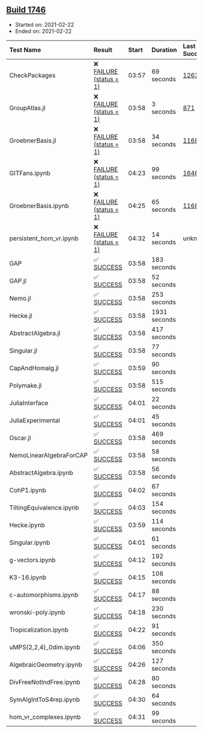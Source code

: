 ## [Build 1746](https://oscarci.mathematik.uni-kl.de/job/oscar-stable/1746/)

* Started on: 2021-02-22
* Ended on: 2021-02-22

| Test Name    | Result | Start | Duration | Last Success | First Failure |
|:-------------|:-------|:------|:---------|:-------------|:--------------|
| CheckPackages | ❌ [FAILURE (status = 1)](https://oscarci.mathematik.uni-kl.de/job/oscar-stable/1746/artifact/logs/build-1746/CheckPackages.log) | 03:57 | 69 seconds | [1263](https://oscarci.mathematik.uni-kl.de/job/oscar-stable/1263/) | [1264](https://oscarci.mathematik.uni-kl.de/job/oscar-stable/1264/) |
| GroupAtlas.jl | ❌ [FAILURE (status = 1)](https://oscarci.mathematik.uni-kl.de/job/oscar-stable/1746/artifact/logs/build-1746/GroupAtlas.jl.log) | 03:58 | 3 seconds | [871](https://oscarci.mathematik.uni-kl.de/job/oscar-stable/871/) | [872](https://oscarci.mathematik.uni-kl.de/job/oscar-stable/872/) |
| GroebnerBasis.jl | ❌ [FAILURE (status = 1)](https://oscarci.mathematik.uni-kl.de/job/oscar-stable/1746/artifact/logs/build-1746/GroebnerBasis.jl.log) | 03:58 | 34 seconds | [1168](https://oscarci.mathematik.uni-kl.de/job/oscar-stable/1168/) | [1169](https://oscarci.mathematik.uni-kl.de/job/oscar-stable/1169/) |
| GITFans.ipynb | ❌ [FAILURE (status = 1)](https://oscarci.mathematik.uni-kl.de/job/oscar-stable/1746/artifact/logs/build-1746/GITFans.ipynb.log) | 04:23 | 99 seconds | [1646](https://oscarci.mathematik.uni-kl.de/job/oscar-stable/1646/) | [1647](https://oscarci.mathematik.uni-kl.de/job/oscar-stable/1647/) |
| GroebnerBasis.ipynb | ❌ [FAILURE (status = 1)](https://oscarci.mathematik.uni-kl.de/job/oscar-stable/1746/artifact/logs/build-1746/GroebnerBasis.ipynb.log) | 04:25 | 65 seconds | [1168](https://oscarci.mathematik.uni-kl.de/job/oscar-stable/1168/) | [1169](https://oscarci.mathematik.uni-kl.de/job/oscar-stable/1169/) |
| persistent_hom_vr.ipynb | ❌ [FAILURE (status = 1)](https://oscarci.mathematik.uni-kl.de/job/oscar-stable/1746/artifact/logs/build-1746/persistent_hom_vr.ipynb.log) | 04:32 | 14 seconds | unknown | unknown |
| GAP | ✅ [SUCCESS](https://oscarci.mathematik.uni-kl.de/job/oscar-stable/1746/artifact/logs/build-1746/GAP.log) | 03:58 | 183 seconds |  |  |
| GAP.jl | ✅ [SUCCESS](https://oscarci.mathematik.uni-kl.de/job/oscar-stable/1746/artifact/logs/build-1746/GAP.jl.log) | 03:58 | 52 seconds |  |  |
| Nemo.jl | ✅ [SUCCESS](https://oscarci.mathematik.uni-kl.de/job/oscar-stable/1746/artifact/logs/build-1746/Nemo.jl.log) | 03:58 | 253 seconds |  |  |
| Hecke.jl | ✅ [SUCCESS](https://oscarci.mathematik.uni-kl.de/job/oscar-stable/1746/artifact/logs/build-1746/Hecke.jl.log) | 03:58 | 1931 seconds |  |  |
| AbstractAlgebra.jl | ✅ [SUCCESS](https://oscarci.mathematik.uni-kl.de/job/oscar-stable/1746/artifact/logs/build-1746/AbstractAlgebra.jl.log) | 03:58 | 417 seconds |  |  |
| Singular.jl | ✅ [SUCCESS](https://oscarci.mathematik.uni-kl.de/job/oscar-stable/1746/artifact/logs/build-1746/Singular.jl.log) | 03:58 | 77 seconds |  |  |
| CapAndHomalg.jl | ✅ [SUCCESS](https://oscarci.mathematik.uni-kl.de/job/oscar-stable/1746/artifact/logs/build-1746/CapAndHomalg.jl.log) | 03:59 | 90 seconds |  |  |
| Polymake.jl | ✅ [SUCCESS](https://oscarci.mathematik.uni-kl.de/job/oscar-stable/1746/artifact/logs/build-1746/Polymake.jl.log) | 03:58 | 515 seconds |  |  |
| JuliaInterface | ✅ [SUCCESS](https://oscarci.mathematik.uni-kl.de/job/oscar-stable/1746/artifact/logs/build-1746/JuliaInterface.log) | 04:01 | 22 seconds |  |  |
| JuliaExperimental | ✅ [SUCCESS](https://oscarci.mathematik.uni-kl.de/job/oscar-stable/1746/artifact/logs/build-1746/JuliaExperimental.log) | 04:01 | 45 seconds |  |  |
| Oscar.jl | ✅ [SUCCESS](https://oscarci.mathematik.uni-kl.de/job/oscar-stable/1746/artifact/logs/build-1746/Oscar.jl.log) | 03:58 | 469 seconds |  |  |
| NemoLinearAlgebraForCAP | ✅ [SUCCESS](https://oscarci.mathematik.uni-kl.de/job/oscar-stable/1746/artifact/logs/build-1746/NemoLinearAlgebraForCAP.log) | 03:58 | 58 seconds |  |  |
| AbstractAlgebra.ipynb | ✅ [SUCCESS](https://oscarci.mathematik.uni-kl.de/job/oscar-stable/1746/artifact/logs/build-1746/AbstractAlgebra.ipynb.log) | 03:58 | 56 seconds |  |  |
| CohP1.ipynb | ✅ [SUCCESS](https://oscarci.mathematik.uni-kl.de/job/oscar-stable/1746/artifact/logs/build-1746/CohP1.ipynb.log) | 04:02 | 67 seconds |  |  |
| TiltingEquivalence.ipynb | ✅ [SUCCESS](https://oscarci.mathematik.uni-kl.de/job/oscar-stable/1746/artifact/logs/build-1746/TiltingEquivalence.ipynb.log) | 04:03 | 154 seconds |  |  |
| Hecke.ipynb | ✅ [SUCCESS](https://oscarci.mathematik.uni-kl.de/job/oscar-stable/1746/artifact/logs/build-1746/Hecke.ipynb.log) | 03:59 | 114 seconds |  |  |
| Singular.ipynb | ✅ [SUCCESS](https://oscarci.mathematik.uni-kl.de/job/oscar-stable/1746/artifact/logs/build-1746/Singular.ipynb.log) | 04:01 | 61 seconds |  |  |
| g-vectors.ipynb | ✅ [SUCCESS](https://oscarci.mathematik.uni-kl.de/job/oscar-stable/1746/artifact/logs/build-1746/g-vectors.ipynb.log) | 04:12 | 192 seconds |  |  |
| K3-16.ipynb | ✅ [SUCCESS](https://oscarci.mathematik.uni-kl.de/job/oscar-stable/1746/artifact/logs/build-1746/K3-16.ipynb.log) | 04:15 | 106 seconds |  |  |
| c-automorphisms.ipynb | ✅ [SUCCESS](https://oscarci.mathematik.uni-kl.de/job/oscar-stable/1746/artifact/logs/build-1746/c-automorphisms.ipynb.log) | 04:17 | 88 seconds |  |  |
| wronski-poly.ipynb | ✅ [SUCCESS](https://oscarci.mathematik.uni-kl.de/job/oscar-stable/1746/artifact/logs/build-1746/wronski-poly.ipynb.log) | 04:18 | 230 seconds |  |  |
| Tropicalization.ipynb | ✅ [SUCCESS](https://oscarci.mathematik.uni-kl.de/job/oscar-stable/1746/artifact/logs/build-1746/Tropicalization.ipynb.log) | 04:22 | 91 seconds |  |  |
| uMPS(2,2,4)_0dim.ipynb | ✅ [SUCCESS](https://oscarci.mathematik.uni-kl.de/job/oscar-stable/1746/artifact/logs/build-1746/uMPS-2-2-4-_0dim.ipynb.log) | 04:06 | 350 seconds |  |  |
| AlgebraicGeometry.ipynb | ✅ [SUCCESS](https://oscarci.mathematik.uni-kl.de/job/oscar-stable/1746/artifact/logs/build-1746/AlgebraicGeometry.ipynb.log) | 04:26 | 127 seconds |  |  |
| DivFreeNotIndFree.ipynb | ✅ [SUCCESS](https://oscarci.mathematik.uni-kl.de/job/oscar-stable/1746/artifact/logs/build-1746/DivFreeNotIndFree.ipynb.log) | 04:28 | 80 seconds |  |  |
| SymAlgIntToS4rep.ipynb | ✅ [SUCCESS](https://oscarci.mathematik.uni-kl.de/job/oscar-stable/1746/artifact/logs/build-1746/SymAlgIntToS4rep.ipynb.log) | 04:30 | 64 seconds |  |  |
| hom_vr_complexes.ipynb | ✅ [SUCCESS](https://oscarci.mathematik.uni-kl.de/job/oscar-stable/1746/artifact/logs/build-1746/hom_vr_complexes.ipynb.log) | 04:31 | 99 seconds |  |  |
